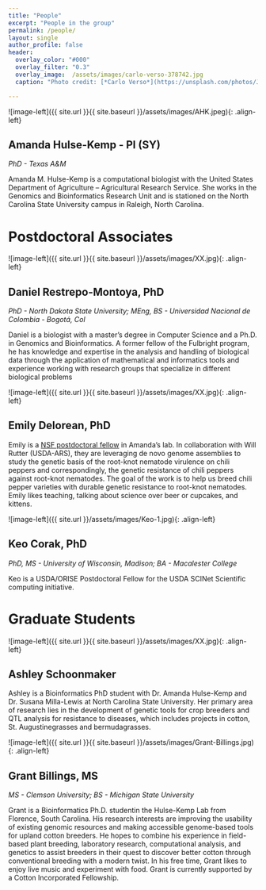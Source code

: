 ```yaml
---
title: "People"
excerpt: "People in the group"
permalink: /people/
layout: single
author_profile: false
header:
  overlay_color: "#000"
  overlay_filter: "0.3"
  overlay_image:  /assets/images/carlo-verso-378742.jpg
  caption: "Photo credit: [*Carlo Verso*](https://unsplash.com/photos/Jc-4LqyuSno)"

---
```



![image-left]({{ site.url }}{{ site.baseurl }}/assets/images/AHK.jpeg){: .align-left}
## Amanda Hulse-Kemp - PI (SY)
_PhD - Texas A&M_

Amanda M. Hulse-Kemp is a computational biologist with the United States Department of Agriculture – Agricultural Research Service. She works in the Genomics and Bioinformatics Research Unit and is stationed on the North Carolina State University campus in Raleigh, North Carolina.

# Postdoctoral Associates

![image-left]({{ site.url }}{{ site.baseurl }}/assets/images/XX.jpg){: .align-left}
## Daniel Restrepo-Montoya, PhD
_PhD - North Dakota State University; MEng, BS - Universidad Nacional de Colombia - Bogotá, Col_

Daniel is a biologist with a master’s degree in Computer Science and a Ph.D. in Genomics and Bioinformatics. A former fellow of the Fulbright program, he has knowledge and expertise in the analysis and handling of biological data through the application of mathematical and informatics tools and experience working with research groups that specialize in different biological problems

![image-left]({{ site.url }}{{ site.baseurl }}/assets/images/XX.jpg){: .align-left}
## Emily Delorean, PhD
Emily is a [NSF postdoctoral fellow](https://www.nsf.gov/awardsearch/showAward?AWD_ID=2010930&HistoricalAwards=false) in Amanda’s lab. In collaboration with Will Rutter (USDA-ARS), they are leveraging de novo genome assemblies to study the genetic basis of the root-knot nematode virulence on chili peppers and correspondingly, the genetic resistance of chili peppers against root-knot nematodes. The goal of the work is to help us breed chili pepper varieties with durable genetic resistance to root-knot nematodes. Emily likes teaching, talking about science over beer or cupcakes, and kittens.

![image-left]({{ site.url }}/assets/images/Keo-1.jpg){: .align-left}
## Keo Corak, PhD
_PhD, MS - University of Wisconsin, Madison; BA - Macalester College_

Keo is a USDA/ORISE Postdoctoral Fellow for the USDA  SCINet Scientific
computing initiative. 


# Graduate Students 


![image-left]({{ site.url }}{{ site.baseurl }}/assets/images/XX.jpg){: .align-left}
## Ashley Schoonmaker
Ashley is a Bioinformatics PhD student with Dr. Amanda Hulse-Kemp and Dr. Susana Milla-Lewis at North Carolina State University.  Her primary area of research lies in the development of genetic tools for crop breeders and QTL analysis for resistance to diseases, which includes projects in cotton, St. Augustinegrasses and bermudagrasses.  


![image-left]({{ site.url }}{{ site.baseurl }}/assets/images/Grant-Billings.jpg){: .align-left}
## Grant Billings, MS
_MS - Clemson University; BS - Michigan State University_


Grant is a Bioinformatics Ph.D. studentin the Hulse-Kemp Lab from Florence, South Carolina. His research interests are improving the usability of existing genomic resources and making accessible genome-based tools for upland cotton breeders. He hopes to combine his experience in field-based plant breeding, laboratory research, computational analysis, and genetics to assist breeders in their quest to discover better cotton through conventional breeding with a modern twist. In his free time, Grant likes to enjoy live music and experiment with food. Grant is currently supported by a Cotton Incorporated Fellowship.





